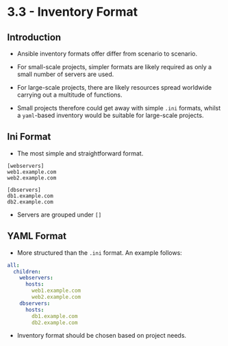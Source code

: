 # 3.3 - Inventory Format

## Introduction

- Ansible inventory formats offer differ from scenario to scenario.
- For small-scale projects, simpler formats are likely required as only a small number of servers are used.
- For large-scale projects, there are likely resources spread worldwide carrying out a multitude of functions.

- Small projects therefore could get away with simple `.ini` formats, whilst a `yaml`-based inventory would be suitable for large-scale projects.

## Ini Format

- The most simple and straightforward format.

```shell
[webservers]
web1.example.com
web2.example.com

[dbservers]
db1.example.com
db2.example.com
```

- Servers are grouped under `[]`

## YAML Format

- More structured than the `.ini` format. An example follows:

```yaml
all:
  children:
    webservers:
      hosts:
        web1.example.com
        web2.example.com
    dbservers:
      hosts:
        db1.example.com
        db2.example.com
```

- Inventory format should be chosen based on project needs.
